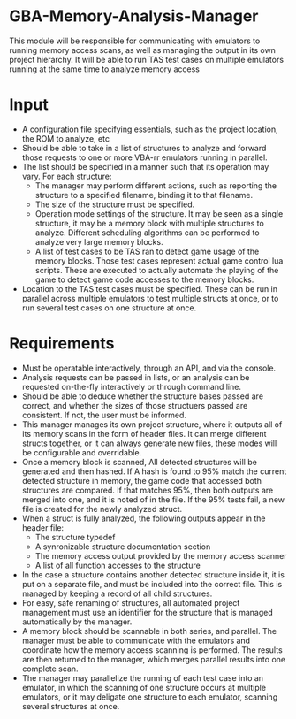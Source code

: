 # GBA-Memory-Analysis-Manager
This module will be responsible for communicating with emulators to running memory access scans, as well as managing the output in its own project hierarchy. It will be able to run TAS test cases on multiple emulators running at the same time to analyze memory access

# Input
- A configuration file specifying essentials, such as the project location, the ROM to analyze, etc
- Should be able to take in a list of structures to analyze and forward those requests to one or more VBA-rr emulators running in parallel. 
- The list should be specified in a manner such that its operation may vary. For each structure: 
	- The manager may perform different actions, such as reporting the structure to a specified filename, binding it to that filename.
	- The size of the structure must be specified.
	- Operation mode settings of the structure. It may be seen as a single structure, it may be a memory block with multiple structures to analyze. Different scheduling algorithms can be performed to analyze very large memory blocks.
	-  A list of test cases to be TAS ran to detect game usage of the memory blocks. Those test cases represent actual game control lua scripts. These are executed to actually automate the playing of the game to detect game code accesses to the memory blocks.
- Location to the TAS test cases must be specified. These can be run in parallel across multiple emulators to test multiple structs at once, or to run several test cases on one structure at once.


# Requirements
- Must be operatable interactively, through an API, and via the console.
- Analysis requests can be passed in lists, or an analysis can be requested on-the-fly interactively or through command line.
- Should be able to deduce whether the structure bases passed are correct, and whether the sizes of those structuers passed are consistent. If not, the user must be informed.
- This manager manages its own project structure, where it outputs all of its memory scans in the form of header files. It can merge different structs together, or it can always generate new files, these modes will be configurable and overridable.
- Once a memory block is scanned, All detected structures will be generated and then hashed. If A hash is found to 95% match the current detected structure in memory, the game code that accessed both structures are compared. If that matches 95%, then both outputs are merged into one, and it is noted of in the file. If the 95% tests fail, a new file is created for the newly analyzed struct.
- When a struct is fully analyzed, the following outputs appear in the header file: 
	- The structure typedef
	- A synronizable structure documentation section
	- The memory access output provided by the memory access scanner
	- A list of all function accesses to the structure
- In the case a structure contains another detected structure inside it, it is put on a separate file, and must be included into the correct file. This is managed by keeping a record of all child structures.
- For easy, safe renaming of structures, all automated project management must use an identifier for the structure that is managed automatically by the manager.
- A memory block should be scannable in both series, and parallel. The manager must be able to communicate with the emulators and coordinate how the memory access scanning is performed. The results are then returned to the manager, which merges parallel results into one complete scan.
- The manager may parallelize the running of each test case into an emulator, in which the scanning of one structure occurs at multiple emulators, or it may deligate one structure to each emulator, scanning several structures at once.

